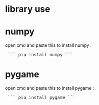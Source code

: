# library use
# numpy 
open cmd and paste this to install numpy :
<pre> ``` pip install numpy ``` </pre>
# pygame
open cmd and paste this to install pygame :
<pre> ``` pip install pygame ``` </pre>


